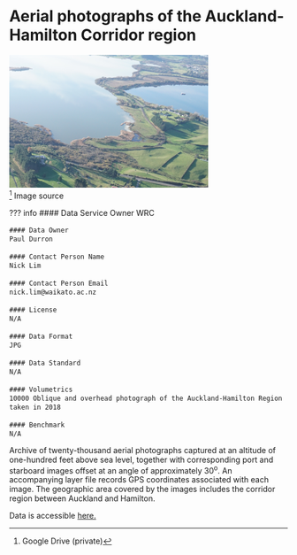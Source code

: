 # Aerial photographs of the Auckland-Hamilton Corridor region

![image](/img/Biospatial_small.png)
<br>
[^1] Image source

??? info 
    #### Data Service Owner
    WRC

    #### Data Owner
    Paul Durron

    #### Contact Person Name
    Nick Lim

    #### Contact Person Email
    nick.lim@waikato.ac.nz

    #### License
    N/A

    #### Data Format
    JPG

    #### Data Standard
    N/A

    #### Volumetrics
    10000 Oblique and overhead photograph of the Auckland-Hamilton Region taken in 2018

    #### Benchmark
    N/A
	

Archive of twenty-thousand aerial photographs captured at an altitude of one-hundred feet above sea level, together with corresponding port and starboard images offset at an angle of approximately 30<sup>o</sup>.
An accompanying layer file records GPS coordinates associated with each image. The geographic area covered by the images includes the corridor region between Auckland and Hamilton.

Data is accessible [here.](https://drive.google.com/drive/u/0/folders/1F6gbfWMaLSLusRarqI2jvoV03Fi2JrtO) 

[^1]: Google Drive (private)
